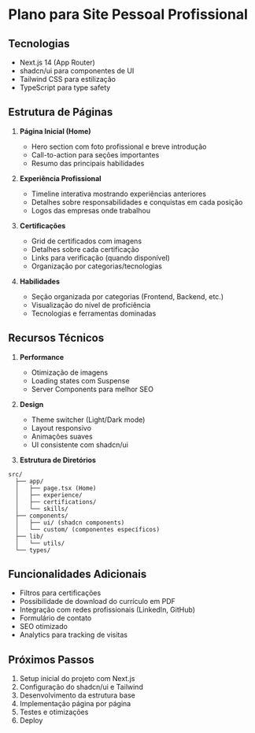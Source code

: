 # Plano para Site Pessoal Profissional

## Tecnologias
- Next.js 14 (App Router)
- shadcn/ui para componentes de UI
- Tailwind CSS para estilização
- TypeScript para type safety

## Estrutura de Páginas
1. **Página Inicial (Home)**
   - Hero section com foto profissional e breve introdução
   - Call-to-action para seções importantes
   - Resumo das principais habilidades

2. **Experiência Profissional**
   - Timeline interativa mostrando experiências anteriores
   - Detalhes sobre responsabilidades e conquistas em cada posição
   - Logos das empresas onde trabalhou

3. **Certificações**
   - Grid de certificados com imagens
   - Detalhes sobre cada certificação
   - Links para verificação (quando disponível)
   - Organização por categorias/tecnologias

4. **Habilidades**
   - Seção organizada por categorias (Frontend, Backend, etc.)
   - Visualização do nível de proficiência
   - Tecnologias e ferramentas dominadas

## Recursos Técnicos
1. **Performance**
   - Otimização de imagens
   - Loading states com Suspense
   - Server Components para melhor SEO

2. **Design**
   - Theme switcher (Light/Dark mode)
   - Layout responsivo
   - Animações suaves
   - UI consistente com shadcn/ui

3. **Estrutura de Diretórios**
```
src/
  ├── app/
  │   ├── page.tsx (Home)
  │   ├── experience/
  │   ├── certifications/
  │   └── skills/
  ├── components/
  │   ├── ui/ (shadcn components)
  │   └── custom/ (componentes específicos)
  ├── lib/
  │   └── utils/
  └── types/
```

## Funcionalidades Adicionais
- Filtros para certificações
- Possibilidade de download do currículo em PDF
- Integração com redes profissionais (LinkedIn, GitHub)
- Formulário de contato
- SEO otimizado
- Analytics para tracking de visitas

## Próximos Passos
1. Setup inicial do projeto com Next.js
2. Configuração do shadcn/ui e Tailwind
3. Desenvolvimento da estrutura base
4. Implementação página por página
5. Testes e otimizações
6. Deploy